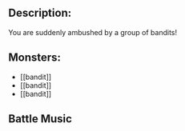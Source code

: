 ## Description:
You are suddenly ambushed by a group of bandits!

## Monsters:
- [[bandit]]
- [[bandit]]
- [[bandit]]

## Battle Music  
